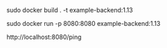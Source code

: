 sudo docker build . -t example-backend:1.13

sudo docker run -p 8080:8080 example-backend:1.13

http://localhost:8080/ping
